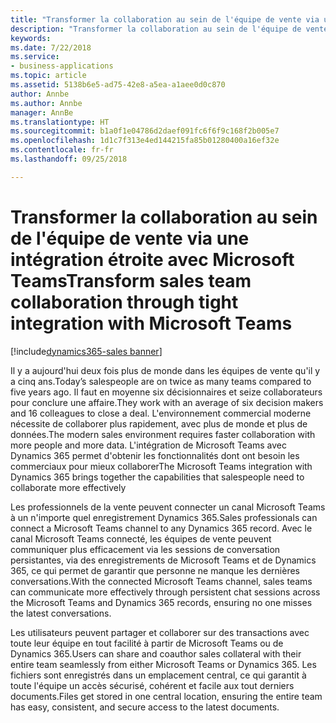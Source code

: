 ```yaml
---
title: "Transformer la collaboration au sein de l'équipe de vente via une intégration étroite avec Microsoft Teams"
description: "Transformer la collaboration au sein de l'équipe de vente via une intégration étroite avec Microsoft Teams"
keywords: 
ms.date: 7/22/2018
ms.service:
- business-applications
ms.topic: article
ms.assetid: 5138b6e5-ad75-42e8-a5ea-a1aee0d0c870
author: Annbe
ms.author: Annbe
manager: AnnBe
ms.translationtype: HT
ms.sourcegitcommit: b1a0f1e04786d2daef091fc6f6f9c168f2b005e7
ms.openlocfilehash: 1d1c7f313e4ed144215fa85b01280400a16ef32e
ms.contentlocale: fr-fr
ms.lasthandoff: 09/25/2018

---
```


# <a name="transform-sales-team-collaboration-through-tight-integration-with-microsoft-teams"></a><span data-ttu-id="6f675-103">Transformer la collaboration au sein de l'équipe de vente via une intégration étroite avec Microsoft Teams</span><span class="sxs-lookup"><span data-stu-id="6f675-103">Transform sales team collaboration through tight integration with Microsoft Teams</span></span>

[!include[dynamics365-sales banner](../includes/dynamics365-sales.md)]




<span data-ttu-id="6f675-104">Il y a aujourd'hui deux fois plus de monde dans les équipes de vente qu'il y a cinq ans.</span><span class="sxs-lookup"><span data-stu-id="6f675-104">Today’s salespeople are on twice as many teams compared to five years ago.</span></span> <span data-ttu-id="6f675-105">Il faut en moyenne six décisionnaires et seize collaborateurs pour conclure une affaire.</span><span class="sxs-lookup"><span data-stu-id="6f675-105">They work with an average of six decision makers and 16 colleagues to close a deal.</span></span> <span data-ttu-id="6f675-106">L'environnement commercial moderne nécessite de collaborer plus rapidement, avec plus de monde et plus de données.</span><span class="sxs-lookup"><span data-stu-id="6f675-106">The modern sales environment requires faster collaboration with more people and more data.</span></span> <span data-ttu-id="6f675-107">L'intégration de Microsoft Teams avec Dynamics 365 permet d'obtenir les fonctionnalités dont ont besoin les commerciaux pour mieux collaborer</span><span class="sxs-lookup"><span data-stu-id="6f675-107">The Microsoft Teams integration with Dynamics 365 brings together the capabilities that salespeople need to collaborate more effectively</span></span>
 
<span data-ttu-id="6f675-108">Les professionnels de la vente peuvent connecter un canal Microsoft Teams à un n'importe quel enregistrement Dynamics 365.</span><span class="sxs-lookup"><span data-stu-id="6f675-108">Sales professionals can connect a Microsoft Teams channel to any Dynamics 365 record.</span></span> <span data-ttu-id="6f675-109">Avec le canal Microsoft Teams connecté, les équipes de vente peuvent communiquer plus efficacement via les sessions de conversation persistantes, via des enregistrements de Microsoft Teams et de Dynamics 365, ce qui permet de garantir que personne ne manque les dernières conversations.</span><span class="sxs-lookup"><span data-stu-id="6f675-109">With the connected Microsoft Teams channel, sales teams can communicate more effectively through persistent chat sessions across the Microsoft Teams and Dynamics 365 records, ensuring no one misses the latest conversations.</span></span> 
 
<span data-ttu-id="6f675-110">Les utilisateurs peuvent partager et collaborer sur des transactions avec toute leur équipe en tout facilité à partir de Microsoft Teams ou de Dynamics 365.</span><span class="sxs-lookup"><span data-stu-id="6f675-110">Users can share and coauthor sales collateral with their entire team seamlessly from either Microsoft Teams or Dynamics 365.</span></span> <span data-ttu-id="6f675-111">Les fichiers sont enregistrés dans un emplacement central, ce qui garantit à toute l'équipe un accès sécurisé, cohérent et facile aux tout derniers documents.</span><span class="sxs-lookup"><span data-stu-id="6f675-111">Files get stored in one central location, ensuring the entire team has easy, consistent, and secure access to the latest documents.</span></span> 


